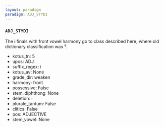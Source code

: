 ```yaml
---
layout: paradigm
paradigm: ADJ_STYDI
---
```

### ` ADJ_STYDI `

The i finals with front vowel harmony go to class described here, where old dictionary classification was ⁵.
* kotus_tn: 5
* upos: ADJ
* suffix_regex: i
* kotus_av: None
* grade_dir: weaken
* harmony: front
* possessive: False
* stem_diphthong: None
* deletion: i
* plurale_tantum: False
* clitics: False
* pos: ADJECTIVE
* stem_vowel: None

